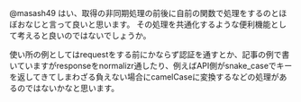 @masash49 はい、取得の非同期処理の前後に自前の関数で処理をするのとほぼおなじと言って良いと思います。
その処理を共通化するような便利機能として考えると良いのではないでしょうか。

使い所の例としてはrequestをする前にかならず認証を通すとか、記事の例で書いていますがresponseをnormalizr通したり、例えばAPI側がsnake_caseでキーを返してきてしまわざる負えない場合にcamelCaseに変換するなどの処理があるのではないかなと思います。

